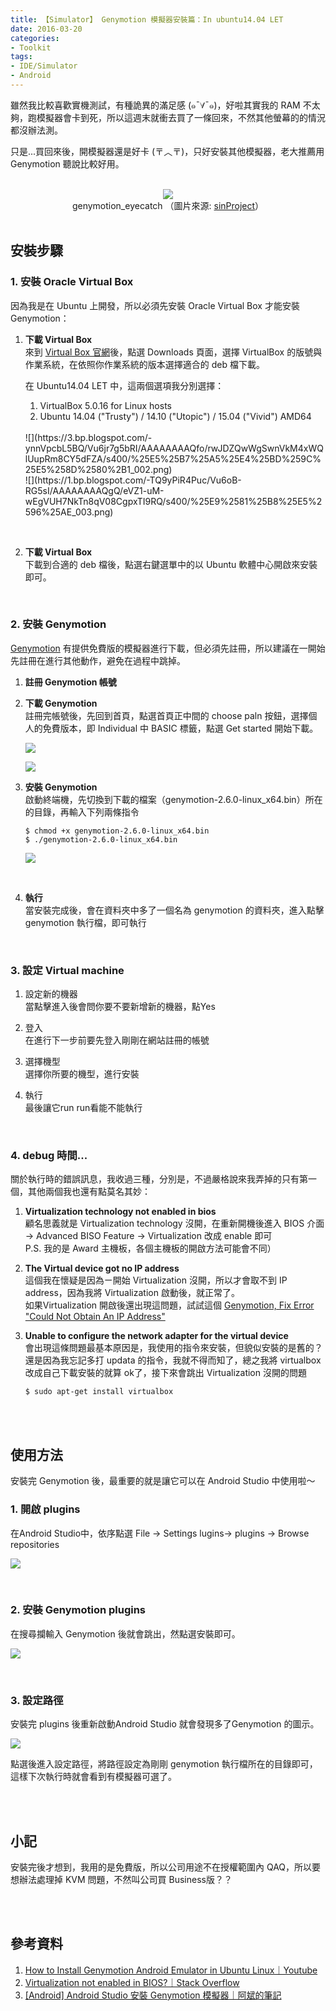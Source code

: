 ```yaml
---
title: 【Simulator】 Genymotion 模擬器安裝篇：In ubuntu14.04 LET
date: 2016-03-20
categories:
- Toolkit
tags:
- IDE/Simulator
- Android
--- 
```


雖然我比較喜歡實機測試，有種詭異的滿足感 (๑ˉ∀ˉ๑)，好啦其實我的 RAM 不太夠，跑模擬器會卡到死，所以這週末就衝去買了一條回來，不然其他螢幕的的情況都沒辦法測。

只是...買回來後，開模擬器還是好卡 (〒︿〒)，只好安裝其他模擬器，老大推薦用 Genymotion 聽說比較好用。

<!--more-->
<br> 

<center class="imgtext"> <img src="https://sinproject.net/wp-content/uploads/2016/01/genymotion_eyecatch.png"  /></center>
<center class="imgtext">   genymotion_eyecatch （圖片來源: <a href="https://sinproject.net/windows%E3%81%A7android%E3%82%A2%E3%83%97%E3%83%AA%E3%82%92%E9%96%8B%E7%99%BA%E3%81%97%E3%81%A6%E3%81%84%E3%81%9F%E4%BA%BA%E3%81%8Cmacbook-pro%E3%81%AB%E5%85%A5%E3%82%8C%E3%81%9F%E3%82%BD%E3%83%95/genymotion_eyecatch/" class="imgtext">sinProject</a>）</center>

<br>

## 安裝步驟

### 1. 安裝 Oracle Virtual Box
因為我是在 Ubuntu 上開發，所以必須先安裝 Oracle Virtual Box 才能安裝 Genymotion：

1. **下載 Virtual Box**   
來到 [Virtual Box 官網]( https://www.virtualbox.org/)後，點選 Downloads 頁面，選擇 VirtualBox 的版號與作業系統，在依照你作業系統的版本選擇適合的 deb 檔下載。

    在 Ubuntu14.04 LET 中，這兩個選項我分別選擇：
    1. VirtualBox 5.0.16 for Linux hosts 
    2. Ubuntu 14.04 ("Trusty") / 14.10 ("Utopic") / 15.04 ("Vivid") AMD64
    <br>    
    ![](https://3.bp.blogspot.com/-ynnVpcbL5BQ/Vu6jr7g5bRI/AAAAAAAAQfo/rwJDZQwWgSwnVkM4xWQlUupRm8CY5dFZA/s400/%25E5%25B7%25A5%25E4%25BD%259C%25E5%258D%2580%2B1_002.png)
    <br> 
    ![](https://1.bp.blogspot.com/-TQ9yPiR4Puc/Vu6oB-RG5sI/AAAAAAAAQgQ/eVZ1-uM-wEgVUH7NkTn8qV08CgpxTI9RQ/s400/%25E9%2581%25B8%25E5%2596%25AE_003.png)
<br> 

2.  **下載 Virtual Box**   
下載到合適的 deb 檔後，點選右鍵選單中的<span class="label">以 Ubuntu 軟體中心開啟</span>來安裝即可。

  
<br>

### 2.  安裝 Genymotion
[Genymotion](https://www.genymotion.com/) 有提供免費版的模擬器進行下載，但必須先註冊，所以建議在一開始先註冊在進行其他動作，避免在過程中跳掉。

1. **註冊 Genymotion 帳號**   

2. **下載 Genymotion**   
註冊完帳號後，先回到首頁，點選首頁正中間的 choose paln 按鈕，選擇個人的免費版本，即 Individual 中 BASIC 標籤，點選 Get started 開始下載。

    ![](https://3.bp.blogspot.com/-I5GJD_ajMK8/Vu6qicsFvXI/AAAAAAAAQgg/nVNA8bi4lyEx3ehqd2sWSR12kuCgy2-fw/s400/Genymotion%2B%25E2%2580%2593%2BFast%2BAnd%2BEasy%2BAndroid%2BEmulation%2B-%2BGoogle%2BChrome_004.png)
    
      
    
    ![](https://1.bp.blogspot.com/-JdXpZQi_XZs/Vu6qiPwLgZI/AAAAAAAAQgc/J1b8dmcA98UbkQZV_7N2pa3PcoBGs5QDw/s400/2016-03-20%2B17%253A31%253A59%2B%25E7%259A%2584%25E8%259E%25A2%25E5%25B9%2595%25E6%2593%25B7%25E5%259C%2596.png)
   <br>  
      
2. **安裝 Genymotion**   
啟動終端機，先切換到下載的檔案（genymotion-2.6.0-linux_x64.bin）所在的目錄，再輸入下列兩條指令
	```shell
	$ chmod +x genymotion-2.6.0-linux_x64.bin
	$ ./genymotion-2.6.0-linux_x64.bin
	``` 
	![](https://3.bp.blogspot.com/-jp7qNGFOjxA/Vu6uSs2ex-I/AAAAAAAAQgs/frQkqUiI8-8a7-gngJrryYdWcIIRGPHLA/s400/2016-03-20%2B17%253A40%253A38%2B%25E7%259A%2584%25E8%259E%25A2%25E5%25B9%2595%25E6%2593%25B7%25E5%259C%2596.png)
<br> 

4.  **執行**   
當安裝完成後，會在資料夾中多了一個名為 genymotion 的資料夾，進入點擊 genymotion 執行檔，即可執行

    
<br>

### 3.  設定 Virtual machine
1. 設定新的機器   
   當點擊進入後會問你要不要新增新的機器，點Yes
   
2. 登入   
   在進行下一步前要先登入剛剛在網站註冊的帳號
   
3. 選擇機型   
   選擇你所要的機型，進行安裝
    
4. 執行   
   最後讓它run run看能不能執行

      
<br>

### 4. debug 時間...
關於執行時的錯誤訊息，我收過三種，分別是，不過嚴格說來我弄掉的只有第一個，其他兩個我也還有點莫名其妙：  

1. **Virtualization technology not enabled in bios**   
    顧名思義就是 Virtualization technology 沒開，在重新開機後進入 BIOS 介面 → Advanced BISO Feature → Virtualization 改成 enable 即可  
    P.S. 我的是 Award 主機板，各個主機板的開啟方法可能會不同）<br>
    
2.  **The Virtual device got no IP address**   
    這個我在懷疑是因為ㄧ開始 Virtualization 沒開，所以才會取不到 IP address，因為我將 Virtualization 啟動後，就正常了。  
    如果Virtualization 開啟後還出現這問題，試試這個 [Genymotion, Fix Error "Could Not Obtain An IP Address"](https://www.youtube.com/watch?v=YuJ6ZfudFp8%20%20%20genymotion)<br>
    
3.  **Unable to configure the network adapter for the virtual device**   
    會出現這條問題最基本原因是，我使用的指令來安裝，但貌似安裝的是舊的？還是因為我忘記多打 updata 的指令，我就不得而知了，總之我將 virtualbox 改成自己下載安裝的就算 ok了，接下來會跳出 Virtualization 沒開的問題  
	```shell
	$ sudo apt-get install virtualbox
	```

<br><br>

## 使用方法

安裝完 Genymotion 後，最重要的就是讓它可以在 Android Studio 中使用啦～

### 1. 開啟 plugins 
在Android Studio中，依序點選 File → Settings lugins→ plugins → Browse repositories

 ![](https://4.bp.blogspot.com/-stkOY-CCDYc/Vu67uHTRLVI/AAAAAAAAQhc/Kc4_IzpuoXMKvvzYijrmyIaZ7c33A1KcQ/s320/2016-03-20%2B20%253A19%253A01%2B%25E7%259A%2584%25E8%259E%25A2%25E5%25B9%2595%25E6%2593%25B7%25E5%259C%2596.png)
    
<br>

### 2. 安裝 Genymotion plugins
在搜尋攔輸入 Genymotion 後就會跳出，然點選安裝即可。 

![](https://2.bp.blogspot.com/-iGJpZcDkPe8/Vu68uvrdKAI/AAAAAAAAQhk/jx63nZTkASAMgxKStGbDIijCx_yklfpbA/s320/2016-03-20%2B20%253A19%253A22%2B%25E7%259A%2584%25E8%259E%25A2%25E5%25B9%2595%25E6%2593%25B7%25E5%259C%2596.png)
  
<br>
    
### 3. 設定路徑  
安裝完 plugins 後重新啟動Android Studio 就會發現多了Genymotion 的圖示。

![](https://2.bp.blogspot.com/-dnes3V-pPxU/Vu69fKOW1LI/AAAAAAAAQho/sQml8_hPbsUF__EQeLY26KT0NJ9eYrWDA/s320/2016-03-20%2B20%253A25%253A26%2B%25E7%259A%2584%25E8%259E%25A2%25E5%25B9%2595%25E6%2593%25B7%25E5%259C%2596.png)

點選後進入設定路徑，將路徑設定為剛剛 genymotion 執行檔所在的目錄即可，這樣下次執行時就會看到有模擬器可選了。

  

<br><br>

## 小記
  
安裝完後才想到，我用的是免費版，所以公司用途不在授權範圍內 QAQ，所以要想辦法處理掉 KVM 問題，不然叫公司買 Business版？？

  
<br><br>
##  參考資料
1. [How to Install Genymotion Android Emulator in Ubuntu Linux｜Youtube](https://www.youtube.com/watch?v=k3MSTD9SLy4)
2. [Virtualization not enabled in BIOS?｜Stack Overflow](http://stackoverflow.com/questions/27884846/virtualization-not-enabled-in-bios)
3. [[Android] Android Studio 安裝 Genymotion 模擬器｜阿斌的筆記](http://aiur3908.blogspot.tw/2015/04/android-android-studio-genymotion.html)


